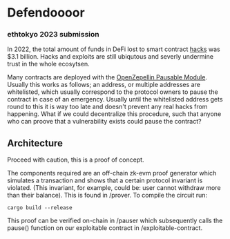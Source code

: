 # Defendoooor
### ethtokyo 2023 submission

In 2022, the total amount of funds in DeFi lost to smart contract [hacks](https://blog.chainalysis.com/reports/2022-biggest-year-ever-for-crypto-hacking/) was $3.1 billion. Hacks and exploits are still ubiqutous and severly undermine trust in the whole ecosytsen.

Many contracts are deployed with the [OpenZepellin Pausable Module](https://docs.openzeppelin.com/contracts/2.x/api/lifecycle). Usually this works as follows; an address, or multiple addresses are whitelisted, which usually correspond to the protocol owners to pause the contract in case of an emergency. Usually until the whitelisted address gets round to this it is way too late and doesn't prevent any real hacks from happening. What if we could decentralize this procedure, such that anyone who can proove that a vulnerability exists could pause the contract? 

## Architecture
Proceed with caution, this is a proof of concept.

The components required are an off-chain zk-evm proof generator which simulates a transaction and shows that a certain protocol invariant is violated. (This invariant, for example, could be: user cannot withdraw more than their balance). This is found in /prover. To compile the circuit run:

`cargo build --release`

This proof can be verified on-chain in /pauser which subsequently calls the pause() function on our exploitable contract in /exploitable-contract.
